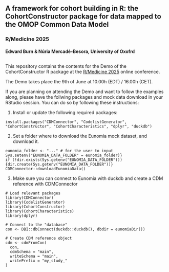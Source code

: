 ## A framework for cohort building in R: the CohortConstructor package for data mapped to the OMOP Common Data Model
### R/Medicine 2025
#### Edward Burn & Núria Mercadé-Besora, University of Oxofrd
##

This repository contains the contents for the Demo of the CohortConstructor R package at the [R/Medicine 2025](https://rconsortium.github.io/RMedicine_website/) online conference.

The Demo takes place the 9th of June at 10.00h (EDT) / 16.00h (CET).

If you are planning on attending the Demo and want to follow the examples along, please have the follwing packages and mock data download in your RStudio session. 
You can do so by following these instructions: 

1) Install or update the following required packages:

```{r}
install.packages("CDMConnector", "CodelistGenerator", "CohortConstructor", "CohortCharacteristics", "dplyr", "duckdb")
```

2) Set a folder where to download the Eunomia mock dataset, and download it.

```{r}
eunomia_folder <- "..." # for the user to input
Sys.setenv("EUNOMIA_DATA_FOLDER" = eunomia_folder)}
if (!dir.exists(Sys.getenv("EUNOMIA_DATA_FOLDER"))) {dir.create(Sys.getenv("EUNOMIA_DATA_FOLDER"))}
CDMConnector::downloadEunomiaData()  
```

3) Make sure you can connect to Eunomia with duckdb and create a CDM reference with CDMConnector

```{r}
# Load relevant packages
library(CDMConnector)
library(CodelistGenerator)
library(CohortConstructor)
library(CohortCharacteristics)
library(dplyr)

# Connect to the "database"
con <- DBI::dbConnect(duckdb::duckdb(), dbdir = eunomiaDir())

# Create CDM reference object
cdm <- cdmFromCon(
  con, 
  cdmSchema = "main", 
  writeSchema = "main",
  writePrefix = "my_study_"
)
```
